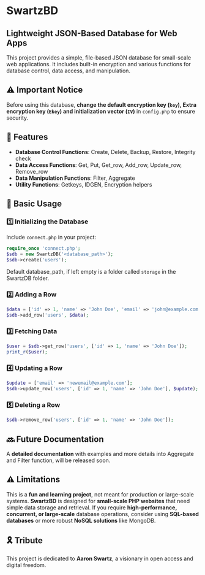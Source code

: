

# SwartzBD
## Lightweight JSON-Based Database for Web Apps

This project provides a simple, file-based JSON database for small-scale web applications. It includes built-in encryption and various functions for database control, data access, and manipulation.

## ⚠ Important Notice

Before using this database, **change the default encryption key (`key`), Extra encryption key (`Ekey`) and initialization vector (`IV`)** in `config.php` to ensure security.

## 📌 Features

-   **Database Control Functions**: Create, Delete, Backup, Restore, Integrity check
-   **Data Access Functions**: Get, Put, Get_row, Add_row, Update_row, Remove_row
-   **Data Manipulation Functions**: Filter, Aggregate
-   **Utility Functions**: Getkeys, IDGEN, Encryption helpers

## 🚀 Basic Usage

### 1️⃣ Initializing the Database

Include `connect.php` in your project:

```php
require_once 'connect.php';
$sdb = new SwartzDB('<database_path>');
$sdb->create('users');

```
Default database_path, if left empty is a folder called `storage` in the SwartzDB folder.

### 2️⃣ Adding a Row

```php
$data = ['id' => 1, 'name' => 'John Doe', 'email' => 'john@example.com'];
$sdb->add_row('users', $data);

```

### 3️⃣ Fetching Data

```php
$user = $sdb->get_row('users', ['id' => 1, 'name' => 'John Doe']);
print_r($user);

```

### 4️⃣ Updating a Row

```php
$update = ['email' => 'newemail@example.com'];
$sdb->update_row('users', ['id' => 1, 'name' => 'John Doe'], $update);

```

### 5️⃣ Deleting a Row

```php
$sdb->remove_row('users', ['id' => 1, 'name' => 'John Doe']);

```

## 🔜 Future Documentation

A **detailed documentation** with examples and more details into Aggregate and Filter function, will be released soon.

## ⚠ Limitations

This is a **fun and learning project**, not meant for production or large-scale systems. **SwartzBD** is designed for **small-scale PHP websites** that need simple data storage and retrieval. If you require **high-performance, concurrent, or large-scale** database operations, consider using **SQL-based databases** or more robust **NoSQL solutions** like MongoDB.

## 🎗 Tribute

This project is dedicated to **Aaron Swartz**, a visionary in open access and digital freedom.
